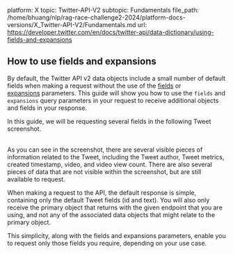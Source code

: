 platform: X
topic: Twitter-API-V2
subtopic: Fundamentals
file_path: /home/bhuang/nlp/rag-race-challenge2-2024/platform-docs-versions/X_Twitter-API-V2/Fundamentals.md
url: https://developer.twitter.com/en/docs/twitter-api/data-dictionary/using-fields-and-expansions


## How to use fields and expansions

By default, the Twitter API v2 data objects include a small number of default fields when making a request without the use of the [fields](https://developer.twitter.com/en/docs/twitter-api/fields.html) or [expansions](https://developer.twitter.com/en/docs/twitter-api/expansions.html) parameters. This guide will show you how to use the `fields` and `expansions` query parameters in your request to receive additional objects and fields in your response.

In this guide, we will be requesting several fields in the following Tweet screenshot.  
 

  

As you can see in the screenshot, there are several visible pieces of information related to the Tweet, including the Tweet author, Tweet metrics, created timestamp, video, and video view count. There are also several pieces of data that are not visible within the screenshot, but are still available to request. 

When making a request to the API, the default response is simple, containing only the default Tweet fields (id and text). You will also only receive the primary object that returns with the given endpoint that you are using, and not any of the associated data objects that might relate to the primary object.

This simplicity, along with the fields and expansions parameters, enable you to request only those fields you require, depending on your use case.